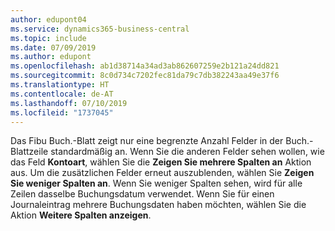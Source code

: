 ```yaml
---
author: edupont04
ms.service: dynamics365-business-central
ms.topic: include
ms.date: 07/09/2019
ms.author: edupont
ms.openlocfilehash: ab1d38714a34ad3ab862607259e2b121a24dd821
ms.sourcegitcommit: 8c0d734c7202fec81da79c7db382243aa49e37f6
ms.translationtype: HT
ms.contentlocale: de-AT
ms.lasthandoff: 07/10/2019
ms.locfileid: "1737045"
---
```

Das Fibu Buch.-Blatt zeigt nur eine begrenzte Anzahl Felder in der Buch.-Blattzeile standardmäßig an. Wenn Sie die anderen Felder sehen wollen, wie das Feld **Kontoart**, wählen Sie die **Zeigen Sie mehrere Spalten an** Aktion aus. Um die zusätzlichen Felder erneut auszublenden, wählen Sie **Zeigen Sie weniger Spalten an**. Wenn Sie weniger Spalten sehen, wird für alle Zeilen dasselbe Buchungsdatum verwendet. Wenn Sie für einen Journaleintrag mehrere Buchungsdaten haben möchten, wählen Sie die Aktion **Weitere Spalten anzeigen**.  

